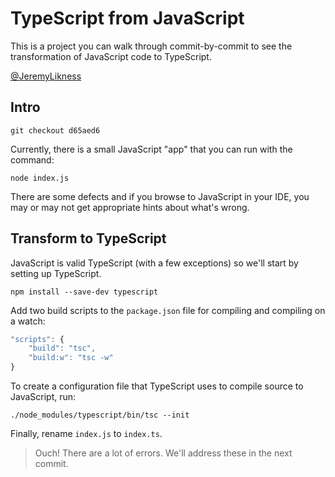 # TypeScript from JavaScript

This is a project you can walk through commit-by-commit to see the transformation of JavaScript code to TypeScript.

[@JeremyLikness](https://twitter.com/JeremyLikness)

## Intro

`git checkout d65aed6`

Currently, there is a small JavaScript "app" that you can run with the command:

`node index.js`

There are some defects and if you browse to JavaScript in your IDE, you may or may not get appropriate hints about what's wrong.

## Transform to TypeScript

JavaScript is valid TypeScript (with a few exceptions) so we'll start by setting up TypeScript.

`npm install --save-dev typescript`

Add two build scripts to the `package.json` file for compiling and compiling on a watch:

```javascript
"scripts": {
    "build": "tsc",
    "build:w": "tsc -w"
}
```

To create a configuration file that TypeScript uses to compile source to JavaScript, run:

`./node_modules/typescript/bin/tsc --init`

Finally, rename `index.js` to `index.ts`.

> Ouch! There are a lot of errors. We'll address these in the next commit.